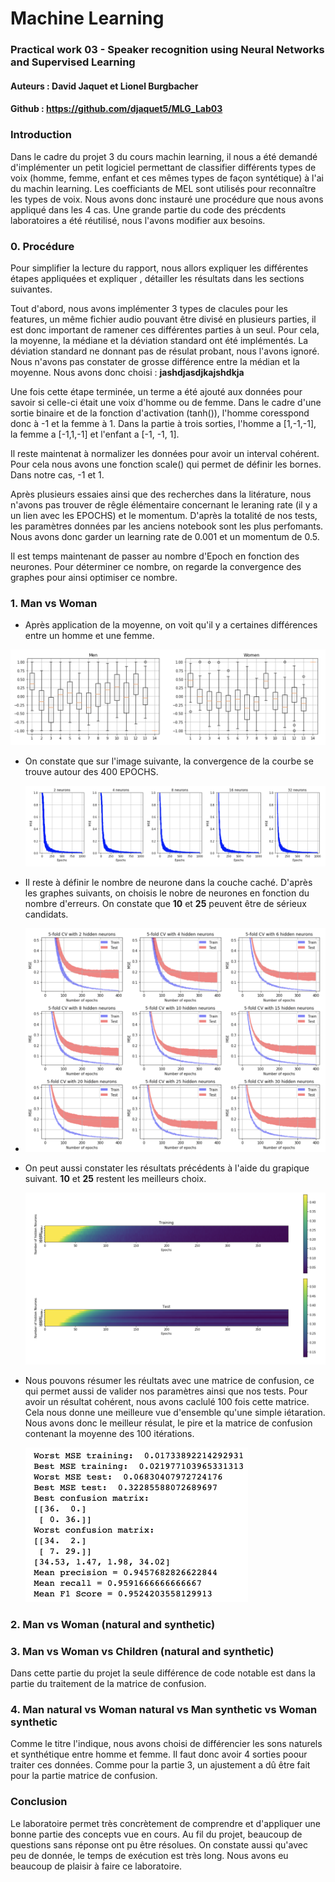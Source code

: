 # Machine Learning

### Practical work 03 - Speaker recognition using Neural Networks and Supervised Learning

#### Auteurs : David Jaquet et Lionel Burgbacher

#### Github : https://github.com/djaquet5/MLG_Lab03

### Introduction 

Dans le cadre du projet 3 du cours machin learning, il nous a été demandé d'implémenter un petit logiciel permettant de classifier différents types de voix (homme, femme, enfant et ces mêmes types de façon syntétique) à l'ai du machin learning. Les coefficiants de MEL sont utilisés pour reconnaître les types de voix.  Nous avons donc instauré une procédure que nous avons appliqué dans les 4 cas. Une grande partie du code des précdents laboratoires a été réutilisé, nous l'avons modifier aux besoins. 

### 0. Procédure 

Pour simplifier la lecture du rapport, nous allors expliquer les différentes étapes appliquées et  expliquer , détailler les résultats dans les sections suivantes.

Tout d'abord, nous avons implémenter 3 types de clacules pour les features, un même fichier audio pouvant être divisé en plusieurs parties, il est donc important de ramener ces différentes parties à un seul. Pour cela, la moyenne, la médiane et la déviation standard ont été implémentés. La déviation standard ne donnant pas de résulat probant, nous l'avons ignoré. Nous n'avons pas constater de grosse différence entre la médian et la moyenne. Nous avons donc choisi : **jashdjasdjkajshdkja**

Une fois cette étape terminée, un terme a été ajouté aux données pour savoir si celle-ci était une voix d'homme ou de femme. Dans le cadre d'une sortie binaire et de la fonction d'activation (tanh()), l'homme coresspond donc à -1 et la femme à 1. Dans la partie à trois sorties, l'homme a [1,-1,-1], la femme a [-1,1,-1] et l'enfant a [-1, -1, 1].

Il reste maintenat à normalizer les données pour avoir un interval cohérent. Pour cela nous avons une fonction scale() qui permet de définir les bornes. Dans notre cas, -1 et 1.

Après plusieurs essaies ainsi que des recherches dans la litérature, nous n'avons pas trouver de rêgle élémentaire concernant le leraning rate (il y a un lien avec les EPOCHS) et le momentum. D'après la totalité de nos tests, les paramètres données par les anciens notebook sont les plus perfomants. Nous avons donc garder un learning rate de 0.001 et un momentum de 0.5.

Il est temps maintenant de passer au nombre d'Epoch en fonction des neurones. Pour déterminer ce nombre, on regarde la convergence des graphes pour ainsi optimiser ce nombre. 



### 1. Man vs Woman

- Après application de la moyenne, on voit qu'il y a certaines différences entre un homme et une femme. 

<img src="images/1_0_bam.png" alt="SSID Flooding Attack - Windows 1" style="zoom:50%;" />

- On constate que sur l'image suivante, la convergence de la courbe se trouve autour des 400 EPOCHS.

  <img src="images/1_1_EvsN.png" alt="SSID Flooding Attack - Windows 1" style="zoom:50%;" />

- Il reste à définir le nombre de neurone dans la couche caché. D'après les graphes suivants, on choisis le nobre de neurones en fonction du nombre d'erreurs. On constate que **10** et **25** peuvent être de sérieux candidats. 

- <img src="images/1_2_HN.png" alt="SSID Flooding Attack - Windows 1" style="zoom:50%;" />

- On peut aussi constater les résultats précédents à l'aide du grapique suivant. **10** et **25** restent les meilleurs choix.

  <img src="images/1_3_TT.png" alt="SSID Flooding Attack - Windows 1" style="zoom:50%;" />

- Nous pouvons résumer les réultats avec une matrice de confusion, ce qui permet aussi de valider nos paramètres ainsi que nos tests. Pour avoir un résultat cohérent, nous avons caclulé 100 fois cette matrice. Cela nous donne une meilleure vue d'ensemble qu'une simple iétaration. Nous avons donc le meilleur résulat, le pire et la matrice de confusion contenant la moyenne des 100 itérations.  

  <img src="images/1_4_Matrix.png" alt="SSID Flooding Attack - Windows 1" style="zoom:50%;" />

### 2. Man vs Woman (natural and synthetic)





### 3. Man vs Woman vs Children (natural and synthetic)

Dans cette partie du projet la seule différence de code notable est dans la partie du traitement de la matrice de confusion. 



### 4. Man natural vs Woman natural vs Man synthetic vs Woman synthetic

Comme le titre l'indique, nous avons choisi de différencier les sons naturels et synthétique entre homme et femme. Il faut donc avoir 4 sorties poour traiter ces données. Comme pour la partie 3, un ajustement a dû être fait pour la partie matrice de confusion. 

### Conclusion

Le laboratoire permet très concrètement de comprendre et d'appliquer une bonne partie des concepts vue en cours. Au fil du projet, beaucoup de questions sans réponse ont pu être résolues. On constate aussi qu'avec peu de donnée, le temps de exécution est très long. Nous avons eu beaucoup de plaisir à faire ce laboratoire. 